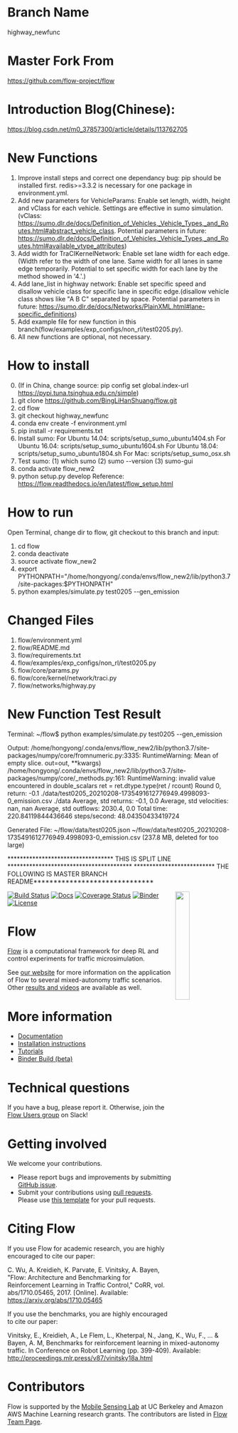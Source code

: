 # Branch Name
highway_newfunc

# Master Fork From
https://github.com/flow-project/flow

# Introduction Blog(Chinese):
https://blog.csdn.net/m0_37857300/article/details/113762705

# New Functions
1. Improve install steps and correct one dependancy bug: pip should be installed first. redis>=3.3.2 is necessary for one package in environment.yml.
2. Add new parameters for VehicleParams: Enable set length, width, height and vClass for each vehicle. Settings are effective in sumo simulation. (vClass: https://sumo.dlr.de/docs/Definition_of_Vehicles,_Vehicle_Types,_and_Routes.html#abstract_vehicle_class. Potential parameters in future: https://sumo.dlr.de/docs/Definition_of_Vehicles,_Vehicle_Types,_and_Routes.html#available_vtype_attributes)
3. Add width for TraCIKernelNetwork: Enable set lane width for each edge.(Width refer to the width of one lane. Same width for all lanes in same edge temporarily. Potential to set specific width for each lane by the method showed in '4.'.)
4. Add lane_list in highway network: Enable set specific speed and disallow vehicle class for specific lane in specific edge.(disallow vehicle class shows like "A B C" separated by space. Potential parameters in future: https://sumo.dlr.de/docs/Networks/PlainXML.html#lane-specific_definitions)
5. Add example file for new function in this branch(flow/examples/exp_configs/non_rl/test0205.py).
6. All new functions are optional, not necessary.

# How to install
0. (If in China, change source: pip config set global.index-url https://pypi.tuna.tsinghua.edu.cn/simple)
1. git clone https://github.com/BingLiHanShuang/flow.git
2. cd flow
3. git checkout highway_newfunc
4. conda env create -f environment.yml
5. pip install -r requirements.txt
6. Install sumo:
For Ubuntu 14.04:
scripts/setup_sumo_ubuntu1404.sh
For Ubuntu 16.04:
scripts/setup_sumo_ubuntu1604.sh
For Ubuntu 18.04:
scripts/setup_sumo_ubuntu1804.sh
For Mac:
scripts/setup_sumo_osx.sh
7. Test sumo:
(1) which sumo
(2) sumo --version
(3) sumo-gui
8. conda activate flow_new2
9. python setup.py develop
Reference: https://flow.readthedocs.io/en/latest/flow_setup.html

# How to run
Open Terminal, change dir to flow, git checkout to this branch and input:
1. cd flow
2. conda deactivate
3. source activate flow_new2
4. export PYTHONPATH="/home/hongyong/.conda/envs/flow_new2/lib/python3.7/site-packages:$PYTHONPATH"
5. python examples/simulate.py test0205 --gen_emission

# Changed Files
1. flow/environment.yml
2. flow/README.md
3. flow/requirements.txt
4. flow/examples/exp_configs/non_rl/test0205.py
5. flow/core/params.py
6. flow/core/kernel/network/traci.py
7. flow/networks/highway.py

# New Function Test Result
Terminal:
~/flow$ python examples/simulate.py test0205 --gen_emission

Output:
/home/hongyong/.conda/envs/flow_new2/lib/python3.7/site-packages/numpy/core/fromnumeric.py:3335: RuntimeWarning: Mean of empty slice.
  out=out, **kwargs)
/home/hongyong/.conda/envs/flow_new2/lib/python3.7/site-packages/numpy/core/_methods.py:161: RuntimeWarning: invalid value encountered in double_scalars
  ret = ret.dtype.type(ret / rcount)
Round 0, return: -0.1
./data/test0205_20210208-1735491612776949.4998093-0_emission.csv ./data
Average, std returns: -0.1, 0.0
Average, std velocities: nan, nan
Average, std outflows: 2030.4, 0.0
Total time: 220.84119844436646
steps/second: 48.04350433419724

Generated File:
~/flow/data/test0205.json
~/flow/data/test0205_20210208-1735491612776949.4998093-0_emission.csv (237.8 MB, deleted for too large)


********************************** THIS IS SPLIT LINE ****************************************
************************** THE FOLLOWING IS MASTER BRANCH README******************************

<img src="docs/img/square_logo.png" align="right" width="25%"/>

[![Build Status](https://travis-ci.com/flow-project/flow.svg?branch=master)](https://travis-ci.com/flow-project/flow)
[![Docs](https://readthedocs.org/projects/flow/badge)](http://flow.readthedocs.org/en/latest/)
[![Coverage Status](https://coveralls.io/repos/github/flow-project/flow/badge.svg?branch=master)](https://coveralls.io/github/flow-project/flow?branch=master)
[![Binder](https://mybinder.org/badge_logo.svg)](https://mybinder.org/v2/gh/flow-project/flow/binder)
[![License](https://img.shields.io/badge/license-MIT-blue.svg)](https://github.com/flow-project/flow/blob/master/LICENSE.md)

# Flow

[Flow](https://flow-project.github.io/) is a computational framework for deep RL and control experiments for traffic microsimulation.

See [our website](https://flow-project.github.io/) for more information on the application of Flow to several mixed-autonomy traffic scenarios. Other [results and videos](https://sites.google.com/view/ieee-tro-flow/home) are available as well.

# More information

- [Documentation](https://flow.readthedocs.org/en/latest/)
- [Installation instructions](http://flow.readthedocs.io/en/latest/flow_setup.html)
- [Tutorials](https://github.com/flow-project/flow/tree/master/tutorials)
- [Binder Build (beta)](https://mybinder.org/v2/gh/flow-project/flow/binder)

# Technical questions

If you have a bug, please report it. Otherwise, join the [Flow Users group](https://join.slack.com/t/flow-users/shared_invite/enQtODQ0NDYxMTQyNDY2LTY1ZDVjZTljM2U0ODIxNTY5NTQ2MmUxMzYzNzc5NzU4ZTlmNGI2ZjFmNGU4YjVhNzE3NjcwZTBjNzIxYTg5ZmY) on Slack!  

# Getting involved

We welcome your contributions.

- Please report bugs and improvements by submitting [GitHub issue](https://github.com/flow-project/flow/issues).
- Submit your contributions using [pull requests](https://github.com/flow-project/flow/pulls). Please use [this template](https://github.com/flow-project/flow/blob/master/.github/PULL_REQUEST_TEMPLATE.md) for your pull requests.

# Citing Flow

If you use Flow for academic research, you are highly encouraged to cite our paper:

C. Wu, A. Kreidieh, K. Parvate, E. Vinitsky, A. Bayen, "Flow: Architecture and Benchmarking for Reinforcement Learning in Traffic Control," CoRR, vol. abs/1710.05465, 2017. [Online]. Available: https://arxiv.org/abs/1710.05465

If you use the benchmarks, you are highly encouraged to cite our paper:

Vinitsky, E., Kreidieh, A., Le Flem, L., Kheterpal, N., Jang, K., Wu, F., ... & Bayen, A. M,  Benchmarks for reinforcement learning in mixed-autonomy traffic. In Conference on Robot Learning (pp. 399-409). Available: http://proceedings.mlr.press/v87/vinitsky18a.html

# Contributors

Flow is supported by the [Mobile Sensing Lab](http://bayen.eecs.berkeley.edu/) at UC Berkeley and Amazon AWS Machine Learning research grants. The contributors are listed in [Flow Team Page](https://flow-project.github.io/team.html).
